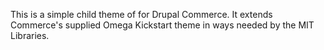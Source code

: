 This is a simple child theme of for Drupal Commerce. It extends Commerce's supplied Omega Kickstart theme in ways needed by the MIT Libraries.